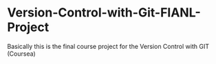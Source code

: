 # Version-Control-with-Git-FIANL-Project
Basically this is the final course project for the Version Control with GIT (Coursea) 

